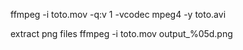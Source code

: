 ffmpeg -i toto.mov -q:v 1 -vcodec mpeg4 -y toto.avi

extract png files
ffmpeg -i toto.mov output_%05d.png
